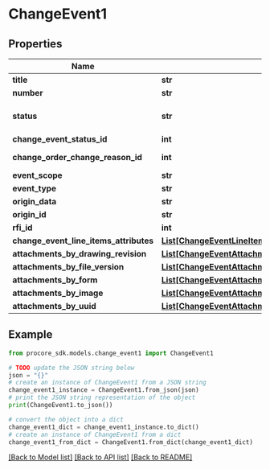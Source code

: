 # ChangeEvent1


## Properties

Name | Type | Description | Notes
------------ | ------------- | ------------- | -------------
**title** | **str** | Title | [optional] 
**number** | **str** | Number | [optional] 
**status** | **str** | DEPRECATED: Use :change_event_status_id. Status | [optional] 
**change_event_status_id** | **int** | Change Event Status ID | [optional] 
**change_order_change_reason_id** | **int** | Change Order Change Reason ID | [optional] 
**event_scope** | **str** | Event Scope | [optional] 
**event_type** | **str** | Event Type | [optional] 
**origin_data** | **str** | Origin data | [optional] 
**origin_id** | **str** | Origin ID | [optional] 
**rfi_id** | **int** | RFI ID | [optional] 
**change_event_line_items_attributes** | [**List[ChangeEventLineItem1]**](ChangeEventLineItem1.md) | Change Event Line Items | [optional] 
**attachments_by_drawing_revision** | [**List[ChangeEventAttachmentsByDrawingRevisionInner]**](ChangeEventAttachmentsByDrawingRevisionInner.md) |  | [optional] 
**attachments_by_file_version** | [**List[ChangeEventAttachmentsByDrawingRevisionInner]**](ChangeEventAttachmentsByDrawingRevisionInner.md) |  | [optional] 
**attachments_by_form** | [**List[ChangeEventAttachmentsByDrawingRevisionInner]**](ChangeEventAttachmentsByDrawingRevisionInner.md) |  | [optional] 
**attachments_by_image** | [**List[ChangeEventAttachmentsByDrawingRevisionInner]**](ChangeEventAttachmentsByDrawingRevisionInner.md) |  | [optional] 
**attachments_by_uuid** | [**List[ChangeEventAttachmentsByUuidInner]**](ChangeEventAttachmentsByUuidInner.md) |  | [optional] 

## Example

```python
from procore_sdk.models.change_event1 import ChangeEvent1

# TODO update the JSON string below
json = "{}"
# create an instance of ChangeEvent1 from a JSON string
change_event1_instance = ChangeEvent1.from_json(json)
# print the JSON string representation of the object
print(ChangeEvent1.to_json())

# convert the object into a dict
change_event1_dict = change_event1_instance.to_dict()
# create an instance of ChangeEvent1 from a dict
change_event1_from_dict = ChangeEvent1.from_dict(change_event1_dict)
```
[[Back to Model list]](../README.md#documentation-for-models) [[Back to API list]](../README.md#documentation-for-api-endpoints) [[Back to README]](../README.md)


